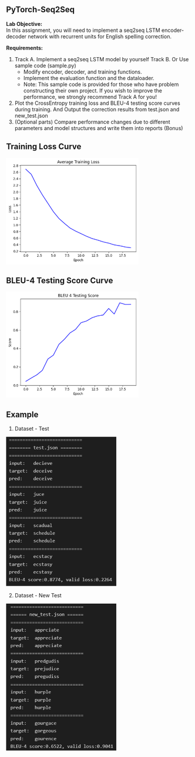 ## PyTorch-Seq2Seq
<strong>Lab Objective:</strong><br>
In this assignment, you will need to implement a seq2seq LSTM encoder-decoder network with recurrent units for English spelling correction.<br>

<strong>Requirements:</strong><br>
1. Track A. Implement a seq2seq LSTM model by yourself
Track B. Or Use sample code (sample.py)
    * Modify encoder, decoder, and training functions.
    * Implement the evaluation function and the dataloader.
    * Note: This sample code is provided for those who have problem constructing their own project. If you wish to improve the performance, we strongly recommend Track A for you!
2. Plot the CrossEntropy training loss and BLEU-4 testing score curves during
training. And Output the correction results from test.json and new_test.json
3. (Optional parts) Compare performance changes due to different parameters and
model structures and write them into reports (Bonus)

## Training Loss Curve
<p align="left">
    <img src="img/training_loss.png" width="360"\>
</p>

## BLEU-4 Testing Score Curve
<p align="left">
    <img src="img/testing_score.png" width="360"\>
</p>

## Example
1. Dataset - Test
<p align="left">
    <img src="img/test_output.png" width="300"\>
</p>

2. Dataset - New Test
<p align="left">
    <img src="img/new_test_output.png" width="300"\>
</p>